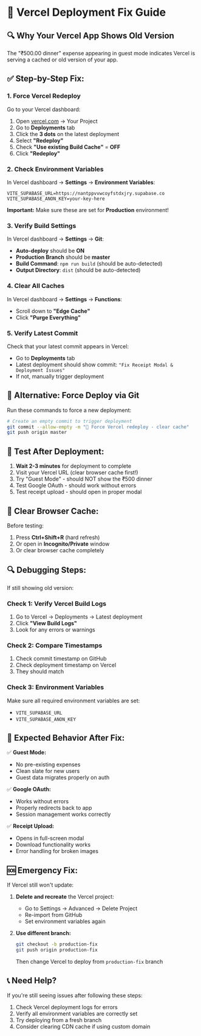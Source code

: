 # 🚀 Vercel Deployment Fix Guide

## 🔍 **Why Your Vercel App Shows Old Version**

The "₹500.00 dinner" expense appearing in guest mode indicates Vercel is serving a cached or old version of your app.

## ✅ **Step-by-Step Fix:**

### 1. **Force Vercel Redeploy**
Go to your Vercel dashboard:
1. Open [vercel.com](https://vercel.com) → Your Project
2. Go to **Deployments** tab
3. Click the **3 dots** on the latest deployment
4. Select **"Redeploy"** 
5. Check **"Use existing Build Cache"** = **OFF**
6. Click **"Redeploy"**

### 2. **Check Environment Variables**
In Vercel dashboard → **Settings** → **Environment Variables**:
```
VITE_SUPABASE_URL=https://nantppvvwcoyfstdxjry.supabase.co
VITE_SUPABASE_ANON_KEY=your-key-here
```
**Important:** Make sure these are set for **Production** environment!

### 3. **Verify Build Settings**
In Vercel dashboard → **Settings** → **Git**:
- **Auto-deploy** should be **ON**
- **Production Branch** should be **master**
- **Build Command**: `npm run build` (should be auto-detected)
- **Output Directory**: `dist` (should be auto-detected)

### 4. **Clear All Caches**
In Vercel dashboard → **Settings** → **Functions**:
- Scroll down to **"Edge Cache"**
- Click **"Purge Everything"**

### 5. **Verify Latest Commit**
Check that your latest commit appears in Vercel:
- Go to **Deployments** tab
- Latest deployment should show commit: `"Fix Receipt Modal & Deployment Issues"`
- If not, manually trigger deployment

## 🔧 **Alternative: Force Deploy via Git**

Run these commands to force a new deployment:

```bash
# Create an empty commit to trigger deployment
git commit --allow-empty -m "🚀 Force Vercel redeploy - clear cache"
git push origin master
```

## 🧪 **Test After Deployment:**

1. **Wait 2-3 minutes** for deployment to complete
2. Visit your Vercel URL (clear browser cache first!)
3. Try "Guest Mode" - should NOT show the ₹500 dinner
4. Test Google OAuth - should work without errors
5. Test receipt upload - should open in proper modal

## 📱 **Clear Browser Cache:**

Before testing:
1. Press **Ctrl+Shift+R** (hard refresh)
2. Or open in **Incognito/Private** window
3. Or clear browser cache completely

## 🔍 **Debugging Steps:**

If still showing old version:

### Check 1: Verify Vercel Build Logs
1. Go to Vercel → Deployments → Latest deployment
2. Click **"View Build Logs"**
3. Look for any errors or warnings

### Check 2: Compare Timestamps
1. Check commit timestamp on GitHub
2. Check deployment timestamp on Vercel
3. They should match

### Check 3: Environment Variables
Make sure all required environment variables are set:
- `VITE_SUPABASE_URL`
- `VITE_SUPABASE_ANON_KEY`

## 🎯 **Expected Behavior After Fix:**

✅ **Guest Mode:** 
- No pre-existing expenses
- Clean slate for new users
- Guest data migrates properly on auth

✅ **Google OAuth:**
- Works without errors
- Properly redirects back to app
- Session management works correctly

✅ **Receipt Upload:**
- Opens in full-screen modal
- Download functionality works
- Error handling for broken images

## 🆘 **Emergency Fix:**

If Vercel still won't update:

1. **Delete and recreate** the Vercel project:
   - Go to Settings → Advanced → Delete Project
   - Re-import from GitHub
   - Set environment variables again

2. **Use different branch:**
   ```bash
   git checkout -b production-fix
   git push origin production-fix
   ```
   Then change Vercel to deploy from `production-fix` branch

## 📞 **Need Help?**

If you're still seeing issues after following these steps:
1. Check Vercel deployment logs for errors
2. Verify all environment variables are correctly set
3. Try deploying from a fresh branch
4. Consider clearing CDN cache if using custom domain
